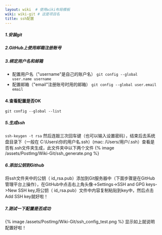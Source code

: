 ```yaml
---
layout: wiki  # 使用wiki布局模板
wiki: wiki-git # 这是项目名
title: ssh配置
---
```


##### 1.安装git
##### 2.GitHub上使用邮箱注册账号
##### 3.绑定用户名和邮箱
- 配置用户名（"username"是自己的账户名）
`git config --global user.name username`
- 配置邮箱（"email"注册账号时用的邮箱）
`git config --global user.email email`
#### 4.查看配置是否OK
`git config --global --list`
 
##### 5.生成ssh
`ssh-keygen -t rsa`
然后连敲三次回车键（也可以输入设置密码），结束后去系统盘目录下（一般在 C:\Users\你的用户名\.ssh）(mac: /Users/用户/.ssh）查看是否有.ssh文件夹生成，此文件夹中以下两个文件
{% image /assets/PostImg/Wiki-Git/ssh_generate.png %}

##### 6.添加公钥到Github
将ssh文件夹中的公钥（ id_rsa.pub）添加到Git服务器中（下面步骤是在GitHub管理平台上操作），在GitHub中点击右上角头像->Settings->SSH and GPG keys->New SSH key,将公钥（ id_rsa.pub）文件中内容复制粘贴到key中，然后点击Add SSH key就好啦！

##### 7.测试一下配置是否成功
{% image /assets/PostImg/Wiki-Git/ssh_config_test.png %}
显示如上就说明配置好啦！
